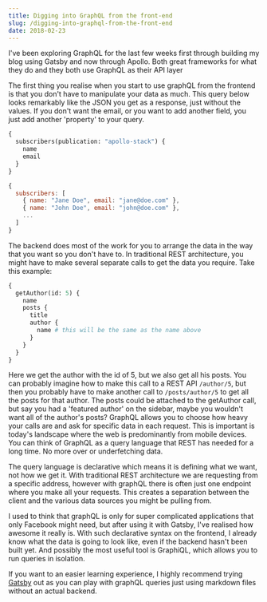 ```yaml
---
title: Digging into GraphQL from the front-end
slug: /digging-into-graphql-from-the-front-end
date: 2018-02-23
---
```


I've been exploring GraphQL for the last few weeks first through building my blog using Gatsby and now through Apollo. Both great frameworks for what they do and they both use GraphQL as their API layer

The first thing you realise when you start to use graphQL from the frontend is that you don't have to manipulate your data as much. This query below looks remarkably like the JSON you get as a response, just without the values. If you don't want the email, or you want to add another field, you just add another 'property' to your query.

```graphql
{
  subscribers(publication: "apollo-stack") {
    name
    email
  }
}
```

```js
{
  subscribers: [
    { name: "Jane Doe", email: "jane@doe.com" },
    { name: "John Doe", email: "john@doe.com" },
    ...
  ]
}
```

The backend does most of the work for you to arrange the data in the way that you want so you don't have to. In traditional REST architecture, you might have to make several separate calls to get the data you require. Take this example:

```graphql
{
  getAuthor(id: 5) {
    name
    posts {
      title
      author {
        name # this will be the same as the name above
      }
    }
  }
}
```

Here we get the author with the id of 5, but we also get all his posts. You can probably imagine how to make this call to a REST API `/author/5`, but then you probably have to make another call to `/posts/author/5` to get all the posts for that author. The posts could be attached to the getAuthor call, but say you had a 'featured author' on the sidebar, maybe you wouldn't want all of the author's posts? GraphQL allows you to choose how heavy your calls are and ask for specific data in each request. This is important is today's landscape where the web is predominantly from mobile devices. You can think of GraphQL as a query language that REST has needed for a long time. No more over or underfetching data.

The query language is declarative which means it is defining what we want, not how we get it. With traditional REST architecture we are requesting from a specific address, however with graphQL there is often just one endpoint where you make all your requests. This creates a separation between the client and the various data sources you might be pulling from.

I used to think that graphQL is only for super complicated applications that only Facebook might need, but after using it with Gatsby, I've realised how awesome it really is. With such declarative syntax on the frontend, I already know what the data is going to look like, even if the backend hasn't been built yet. And possibly the most useful tool is GraphiQL, which allows you to run queries in isolation.

If you want to an easier learning experience, I highly recommend trying [Gatsby](https://www.gatsbyjs.org/) out as you can play with graphQL queries just using markdown files without an actual backend.
